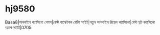 # hj9580
Basa8|অনলাইন ক্যাসিনো গেমস|বেস্ট বাস্কেটবল বেটিং সাইট|নতুন অনলাইন রিয়েল ক্যাসিনো|বেস্ট স্লট ক্যাসিনো অ্যাপ সাইট|0705   
